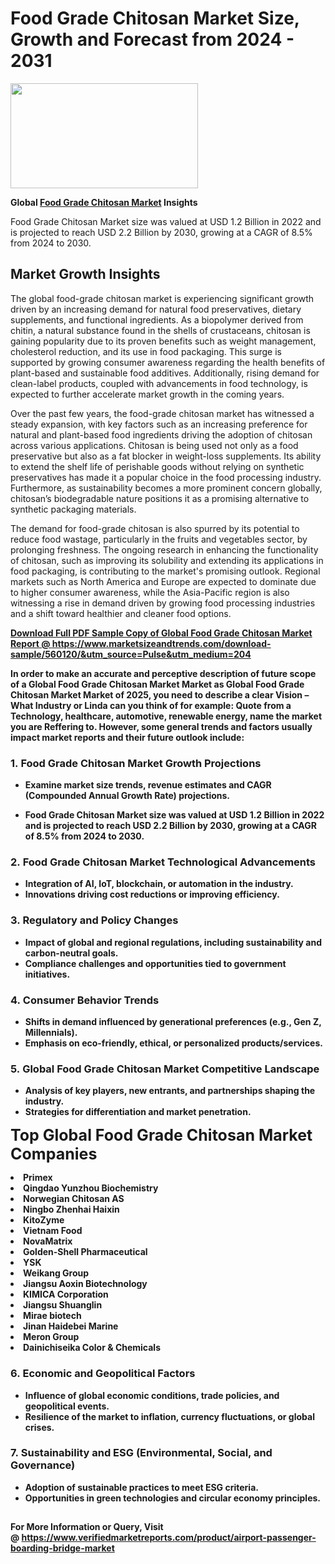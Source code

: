 <H1>Food Grade Chitosan Market Size, Growth and Forecast from 2024 - 2031</H1><img class="aligncenter size-medium wp-image-584254" src="https://thirdeyenews.in/wp-content/uploads/2024/09/Global-Market-Research-300x168.jpeg" alt="" width="300" height="168" /><p><strong>Global&nbsp;<a href="https://www.marketsizeandtrends.com/download-sample/560120/&amp;utm_source=Pulse&amp;utm_medium=204">Food Grade Chitosan Market</a> Insights</strong></p><p>Food Grade Chitosan Market size was valued at USD 1.2 Billion in 2022 and is projected to reach USD 2.2 Billion by 2030, growing at a CAGR of 8.5% from 2024 to 2030.</p><p><h2>Market Growth Insights</h2> <p>The global food-grade chitosan market is experiencing significant growth driven by an increasing demand for natural food preservatives, dietary supplements, and functional ingredients. As a biopolymer derived from chitin, a natural substance found in the shells of crustaceans, chitosan is gaining popularity due to its proven benefits such as weight management, cholesterol reduction, and its use in food packaging. This surge is supported by growing consumer awareness regarding the health benefits of plant-based and sustainable food additives. Additionally, rising demand for clean-label products, coupled with advancements in food technology, is expected to further accelerate market growth in the coming years.</p> <p><strong><a href="#"></a></strong></p> <p>Over the past few years, the food-grade chitosan market has witnessed a steady expansion, with key factors such as an increasing preference for natural and plant-based food ingredients driving the adoption of chitosan across various applications. Chitosan is being used not only as a food preservative but also as a fat blocker in weight-loss supplements. Its ability to extend the shelf life of perishable goods without relying on synthetic preservatives has made it a popular choice in the food processing industry. Furthermore, as sustainability becomes a more prominent concern globally, chitosan’s biodegradable nature positions it as a promising alternative to synthetic packaging materials.</p> <p>The demand for food-grade chitosan is also spurred by its potential to reduce food wastage, particularly in the fruits and vegetables sector, by prolonging freshness. The ongoing research in enhancing the functionality of chitosan, such as improving its solubility and extending its applications in food packaging, is contributing to the market's promising outlook. Regional markets such as North America and Europe are expected to dominate due to higher consumer awareness, while the Asia-Pacific region is also witnessing a rise in demand driven by growing food processing industries and a shift toward healthier and cleaner food options.</p> <p><strong><a href="#"></p><p><span class=""><strong>Download Full PDF Sample Copy of Global Food Grade Chitosan Market Report</strong> @ <a href="https://www.marketsizeandtrends.com/download-sample/560120/&amp;utm_source=Pulse&amp;utm_medium=204" target="_blank">https://www.marketsizeandtrends.com/download-sample/560120/&amp;utm_source=Pulse&amp;utm_medium=204</a></span></p><p>In order to make an accurate and perceptive description of future scope of a Global&nbsp;Food Grade Chitosan Market Market as Global&nbsp;Food Grade Chitosan Market Market of 2025, you need to describe a clear Vision &ndash; What Industry or Linda can you think of for example: Quote from a Technology, healthcare, automotive, renewable energy, name the market you are Reffering to. However, some general trends and factors usually impact market reports and their future outlook include:</p><h3>1.&nbsp;<strong>Food Grade Chitosan Market Growth Projections</strong></h3><ul><li>Examine market size trends, revenue estimates and CAGR (Compounded Annual Growth Rate) projections.</li><li><p>Food Grade Chitosan Market size was valued at USD 1.2 Billion in 2022 and is projected to reach USD 2.2 Billion by 2030, growing at a CAGR of 8.5% from 2024 to 2030.</p></li></ul><h3>2.&nbsp;<strong>Food Grade Chitosan Market Technological Advancements</strong></h3><ul><li>Integration of AI, IoT, blockchain, or automation in the industry.</li><li>Innovations driving cost reductions or improving efficiency.</li></ul><h3>3.&nbsp;<strong>Regulatory and Policy Changes</strong></h3><ul><li>Impact of global and regional regulations, including sustainability and carbon-neutral goals.</li><li>Compliance challenges and opportunities tied to government initiatives.</li></ul><h3>4.&nbsp;<strong>Consumer Behavior Trends</strong></h3><ul><li>Shifts in demand influenced by generational preferences (e.g., Gen Z, Millennials).</li><li>Emphasis on eco-friendly, ethical, or personalized products/services.</li></ul><h3>5.&nbsp;<strong>Global Food Grade Chitosan Market Competitive Landscape</strong></h3><ul><li>Analysis of key players, new entrants, and partnerships shaping the industry.</li><li>Strategies for differentiation and market penetration.</li></ul><p data-pm-slice="1 1 []"><span style="color: inherit; font-family: inherit; font-size: 25px;">Top Global Food Grade Chitosan Market Companies</span></p><div class="" data-test-id=""><p><li>Primex</li><li> Qingdao Yunzhou Biochemistry</li><li> Norwegian Chitosan AS</li><li> Ningbo Zhenhai Haixin</li><li> KitoZyme</li><li> Vietnam Food</li><li> NovaMatrix</li><li> Golden-Shell Pharmaceutical</li><li> YSK</li><li> Weikang Group</li><li> Jiangsu Aoxin Biotechnology</li><li> KIMICA Corporation</li><li> Jiangsu Shuanglin</li><li> Mirae biotech</li><li> Jinan Haidebei Marine</li><li> Meron Group</li><li> Dainichiseika Color & Chemicals</li></p></div><h3>6.&nbsp;<strong>Economic and Geopolitical Factors</strong></h3><ul><li>Influence of global economic conditions, trade policies, and geopolitical events.</li><li>Resilience of the market to inflation, currency fluctuations, or global crises.</li></ul><h3>7.&nbsp;<strong>Sustainability and ESG (Environmental, Social, and Governance)</strong></h3><ul><li>Adoption of sustainable practices to meet ESG criteria.</li><li>Opportunities in green technologies and circular economy principles.</li></ul><h2><strong style="font-size: 14px;">For More Information or Query, Visit @&nbsp;</strong><a style="background-color: #ffffff; font-size: 14px;" href="https://www.marketsizeandtrends.com/report/food-grade-chitosan-market/" target="_blank">https://www.verifiedmarketreports.com/product/airport-passenger-boarding-bridge-market</a></h2>
